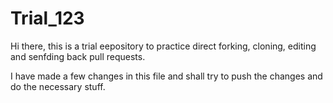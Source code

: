 # Trial_123
Hi there, this is a trial eepository to practice direct forking, cloning, editing and senfding back pull requests.

I have made a few changes in this file and shall try to push the changes and do the necessary stuff.


